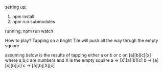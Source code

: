 setting up:

1. npm install
2. npm run submodules

running:
npm run watch

How to play?
Tapping on a bright Tile will push all the way thrugh the empty square

assuming
below is the results of tapping either a or b or c on [a][b][c][x] where a,b,c are numbers and X is the empty square
a -> [X][a][b][c]
b -> [a][x][b][c]
c -> [a][b][X][c]
